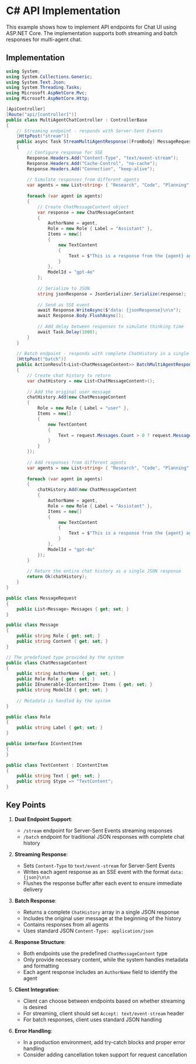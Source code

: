 # C# API Implementation

This example shows how to implement API endpoints for Chat UI using ASP.NET Core. The implementation supports both streaming and batch responses for multi-agent chat.

## Implementation

```csharp
using System;
using System.Collections.Generic;
using System.Text.Json;
using System.Threading.Tasks;
using Microsoft.AspNetCore.Mvc;
using Microsoft.AspNetCore.Http;

[ApiController]
[Route("api/[controller]")]
public class MultiAgentChatController : ControllerBase
{
    // Streaming endpoint - responds with Server-Sent Events
    [HttpPost("stream")]
    public async Task StreamMultiAgentResponse([FromBody] MessageRequest request)
    {
        // Configure response for SSE
        Response.Headers.Add("Content-Type", "text/event-stream");
        Response.Headers.Add("Cache-Control", "no-cache");
        Response.Headers.Add("Connection", "keep-alive");
        
        // Simulate responses from different agents
        var agents = new List<string> { "Research", "Code", "Planning" };
        
        foreach (var agent in agents)
        {
            // Create ChatMessageContent object
            var response = new ChatMessageContent
            {
                AuthorName = agent,
                Role = new Role { Label = "Assistant" },
                Items = new[]
                {
                    new TextContent
                    {
                        Text = $"This is a response from the {agent} agent regarding your query."
                    }
                },
                ModelId = "gpt-4o"
            };
            
            // Serialize to JSON
            string jsonResponse = JsonSerializer.Serialize(response);
            
            // Send as SSE event
            await Response.WriteAsync($"data: {jsonResponse}\n\n");
            await Response.Body.FlushAsync();
            
            // Add delay between responses to simulate thinking time
            await Task.Delay(1000);
        }
    }
    
    // Batch endpoint - responds with complete ChatHistory in a single JSON response
    [HttpPost("batch")]
    public ActionResult<List<ChatMessageContent>> BatchMultiAgentResponse([FromBody] MessageRequest request)
    {
        // Create chat history to return
        var chatHistory = new List<ChatMessageContent>();
        
        // Add the original user message
        chatHistory.Add(new ChatMessageContent
        {
            Role = new Role { Label = "user" },
            Items = new[]
            {
                new TextContent
                {
                    Text = request.Messages.Count > 0 ? request.Messages[^1].Content : "No message content"
                }
            }
        });
        
        // Add responses from different agents
        var agents = new List<string> { "Research", "Code", "Planning" };
        
        foreach (var agent in agents)
        {
            chatHistory.Add(new ChatMessageContent
            {
                AuthorName = agent,
                Role = new Role { Label = "Assistant" },
                Items = new[]
                {
                    new TextContent
                    {
                        Text = $"This is a response from the {agent} agent regarding your query."
                    }
                },
                ModelId = "gpt-4o"
            });
        }
        
        // Return the entire chat history as a single JSON response
        return Ok(chatHistory);
    }
}

public class MessageRequest
{
    public List<Message> Messages { get; set; }
}

public class Message
{
    public string Role { get; set; }
    public string Content { get; set; }
}

// The predefined type provided by the system
public class ChatMessageContent
{
    public string AuthorName { get; set; }
    public Role Role { get; set; }
    public IEnumerable<IContentItem> Items { get; set; }
    public string ModelId { get; set; }
    
    // Metadata is handled by the system
}

public class Role
{
    public string Label { get; set; }
}

public interface IContentItem
{
}

public class TextContent : IContentItem
{
    public string Text { get; set; }
    public string $type => "TextContent";
}
```

## Key Points

1. **Dual Endpoint Support**:
   - `/stream` endpoint for Server-Sent Events streaming responses
   - `/batch` endpoint for traditional JSON responses with complete chat history

2. **Streaming Response**:
   - Sets `Content-Type` to `text/event-stream` for Server-Sent Events
   - Writes each agent response as an SSE event with the format `data: {json}\n\n`
   - Flushes the response buffer after each event to ensure immediate delivery

3. **Batch Response**:
   - Returns a complete `ChatHistory` array in a single JSON response
   - Includes the original user message at the beginning of the history
   - Contains responses from all agents
   - Uses standard JSON `Content-Type: application/json`

4. **Response Structure**:
   - Both endpoints use the predefined `ChatMessageContent` type
   - Only provide necessary content, while the system handles metadata and formatting
   - Each agent response includes an `AuthorName` field to identify the agent

5. **Client Integration**:
   - Client can choose between endpoints based on whether streaming is desired
   - For streaming, client should set `Accept: text/event-stream` header
   - For batch responses, client uses standard JSON handling

6. **Error Handling**:
   - In a production environment, add try-catch blocks and proper error handling
   - Consider adding cancellation token support for request cancellation 